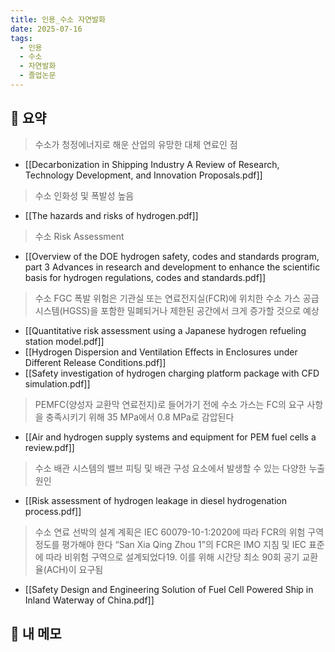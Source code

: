 ```yaml
---
title: 인용_수소 자연발화
date: 2025-07-16
tags:
  - 인용
  - 수소
  - 자연발화
  - 졸업논문
---
```

## 🔹 요약
> 수소가 청정에너지로 해운 산업의 유망한 대체 연료인 점
- [[Decarbonization in Shipping Industry A Review of Research, Technology Development, and Innovation Proposals.pdf]]

> 수소 인화성 및 폭발성 높음
- [[The hazards and risks of hydrogen.pdf]]

> 수소 Risk Assessment
- [[Overview of the DOE hydrogen safety, codes and standards program, part 3 Advances in research and development to enhance the scientific basis for hydrogen regulations, codes and standards.pdf]]
> 수소 FGC 폭발 위험은 기관실 또는 연료전지실(FCR)에 위치한 수소 가스 공급 시스템(HGSS)을 포함한 밀폐되거나 제한된 공간에서 크게 증가할 것으로 예상
- [[Quantitative risk assessment using a Japanese hydrogen refueling station model.pdf]]
- [[Hydrogen Dispersion and Ventilation Effects in Enclosures under Different Release Conditions.pdf]]
-  [[Safety investigation of hydrogen charging platform package with CFD simulation.pdf]]

> PEMFC(양성자 교환막 연료전지)로 들어가기 전에 수소 가스는 FC의 요구 사항을 충족시키기 위해 35 MPa에서 0.8 MPa로 감압된다
- [[Air and hydrogen supply systems and equipment for PEM fuel cells a review.pdf]]

> 수소 배관 시스템의 밸브 피팅 및 배관 구성 요소에서 발생할 수 있는 다양한 누출 원인
- [[Risk assessment of hydrogen leakage in diesel hydrogenation process.pdf]]

> 수소 연료 선박의 설계 계획은 IEC 60079-10-1:2020에 따라 FCR의 위험 구역 정도를 평가해야 한다
> “San Xia Qing Zhou 1”의 FCR은 IMO 지침 및 IEC 표준에 따라 비위험 구역으로 설계되었다19. 이를 위해 시간당 최소 90회 공기 교환율(ACH)이 요구됨
- [[Safety Design and Engineering Solution of Fuel Cell Powered Ship in Inland Waterway of China.pdf]]






## 💬 내 메모
> 
